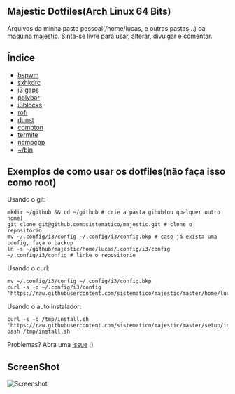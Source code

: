 ## Majestic Dotfiles(Arch Linux 64 Bits)

Arquivos da minha pasta pessoal(/home/lucas, e outras pastas...) da máquina [majestic](https://majestic.radiochat.com.br).
Sinta-se livre para usar, alterar, divulgar e comentar.

## Índice

* [bspwm](https://github.com/sistematico/majestic/tree/master/home/lucas/.config/bspwm/bspwmrc)
* [sxhkdrc](https://github.com/sistematico/majestic/tree/master/home/lucas/.config/sxhkd/sxhkdrc)
* [i3 gaps](https://github.com/sistematico/majestic/tree/master/home/lucas/.config/i3)
* [polybar](https://github.com/sistematico/majestic/tree/master/home/lucas/.config/polybar)
* [i3blocks](https://github.com/sistematico/majestic/tree/master/home/lucas/.config/i3blocks)
* [rofi](https://github.com/sistematico/majestic/tree/master/home/lucas/.config/rofi)
* [dunst](https://github.com/sistematico/majestic/tree/master/home/lucas/.config/dunst)
* [compton](https://github.com/sistematico/majestic/tree/master/home/lucas/.config/compton.conf)
* [termite](https://github.com/sistematico/majestic/tree/master/home/lucas/.config/termite/config)
* [ncmpcpp](https://github.com/sistematico/majestic/tree/master/home/lucas/.config/ncmpcpp)
* [~/bin](https://github.com/sistematico/majestic/tree/master/home/lucas/bin)

## Exemplos de como usar os dotfiles(não faça isso como root)
    
Usando o git:

	mkdir ~/github && cd ~/github # crie a pasta gihub(ou qualquer outro nome)
    git clone git@github.com:sistematico/majestic.git # clone o repositório
    mv ~/.config/i3/config ~/.config/i3/config.bkp # caso já exista uma config, faça o backup
    ln -s ~/github/majestic/home/lucas/.config/i3/config ~/.config/i3/config # linke o repositorio

Usando o curl:

    mv ~/.config/i3/config ~/.config/i3/config.bkp
    curl -s -o ~/.config/i3/config 'https://raw.githubusercontent.com/sistematico/majestic/master/home/lucas/.config/i3/config'

Usando o auto instalador:

    curl -s -o /tmp/install.sh 'https://raw.githubusercontent.com/sistematico/majestic/master/setup/install.sh'
    bash /tmp/install.sh

Problemas? Abra uma [issue](https://github.com/sistematico/majestic/issues/new) ;)

## ScreenShot

![Screenshot][screenshot]

[screenshot]: https://raw.githubusercontent.com/sistematico/majestic/master/screenshot.png "Screenshot"
